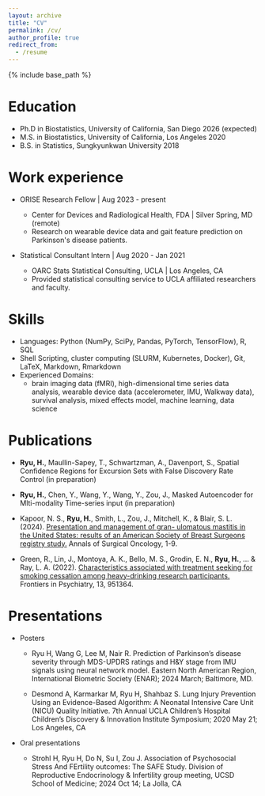 ```yaml
---
layout: archive
title: "CV"
permalink: /cv/
author_profile: true
redirect_from:
  - /resume
---
```


{% include base_path %}

Education
======
* Ph.D in Biostatistics, University of California, San Diego 2026 (expected)
* M.S. in Biostatistics, University of California, Los Angeles 2020
* B.S. in Statistics, Sungkyunkwan University 2018



Work experience
======
* ORISE Research Fellow | Aug 2023 - present
  * Center for Devices and Radiological Health, FDA | Silver Spring, MD (remote)
  * Research on wearable device data and gait feature prediction on Parkinson's disease patients.

* Statistical Consultant Intern | Aug 2020 - Jan 2021
  * OARC Stats Statistical Consulting, UCLA | Los Angeles, CA
  * Provided statistical consulting service to UCLA affiliated researchers and faculty.

Skills
======
* Languages: Python (NumPy, SciPy, Pandas, PyTorch, TensorFlow), R, SQL
* Shell Scripting, cluster computing (SLURM, Kubernetes, Docker), Git, LaTeX, Markdown, Rmarkdown
* Experienced Domains:
  * brain imaging data (fMRI), high-dimensional time series data analysis, wearable device data (accelerometer, IMU, Walkway data), survival analysis, mixed effects model, machine learning, data science


Publications
======
* **Ryu, H.**, Maullin-Sapey, T., Schwartzman, A., Davenport, S., Spatial Confidence Regions for Excursion Sets with False Discovery Rate Control (in preparation)

* **Ryu, H.**, Chen, Y., Wang, Y., Wang, Y.,  Zou, J., Masked Autoencoder for Mlti-modality Time-series input (in preparation)

* Kapoor, N. S., **Ryu, H.**, Smith, L., Zou, J., Mitchell, K., & Blair, S. L. (2024). [Presentation and management of gran-
ulomatous mastitis in the United States: results of an American Society of Breast Surgeons registry study.](https://pubmed.ncbi.nlm.nih.gov/38969857/) Annals
of Surgical Oncology, 1-9.


* Green, R., Lin, J., Montoya, A. K., Bello, M. S., Grodin, E. N., **Ryu, H.**, ... & Ray, L. A. (2022). [Characteristics associated
with treatment seeking for smoking cessation among heavy-drinking research participants.](https://pubmed.ncbi.nlm.nih.gov/36245856/) Frontiers in Psychiatry,
13, 951364.
  
Presentations
======
* Posters
  * Ryu H, Wang G, Lee M, Nair R. Prediction of Parkinson’s disease severity through MDS-UPDRS ratings and H&Y stage from IMU signals using neural network model. Eastern North American Region, International Biometric Society (ENAR); 2024 March; Baltimore, MD.

  * Desmond A, Karmarkar M, Ryu H, Shahbaz S. Lung Injury Prevention Using an Evidence-Based Algorithm: A Neonatal Intensive Care Unit (NICU) Quality Initiative. 7th Annual UCLA Children’s Hospital Children’s Discovery & Innovation Institute Symposium; 2020 May 21; Los Angeles, CA

* Oral presentations
  * Strohl H, Ryu H, Do N, Su I, Zou J. Association of Psychosocial Stress And FErtility outcomes: The SAFE Study. Division of Reproductive Endocrinology & Infertility group meeting, UCSD School of Medicine; 2024 Oct 14; La Jolla, CA

